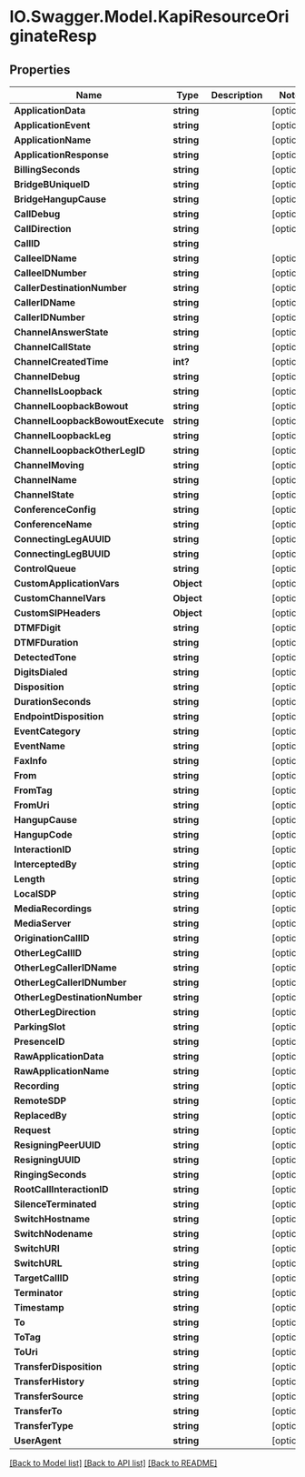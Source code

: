 # IO.Swagger.Model.KapiResourceOriginateResp
## Properties

Name | Type | Description | Notes
------------ | ------------- | ------------- | -------------
**ApplicationData** | **string** |  | [optional] 
**ApplicationEvent** | **string** |  | [optional] 
**ApplicationName** | **string** |  | [optional] 
**ApplicationResponse** | **string** |  | [optional] 
**BillingSeconds** | **string** |  | [optional] 
**BridgeBUniqueID** | **string** |  | [optional] 
**BridgeHangupCause** | **string** |  | [optional] 
**CallDebug** | **string** |  | [optional] 
**CallDirection** | **string** |  | [optional] 
**CallID** | **string** |  | 
**CalleeIDName** | **string** |  | [optional] 
**CalleeIDNumber** | **string** |  | [optional] 
**CallerDestinationNumber** | **string** |  | [optional] 
**CallerIDName** | **string** |  | [optional] 
**CallerIDNumber** | **string** |  | [optional] 
**ChannelAnswerState** | **string** |  | [optional] 
**ChannelCallState** | **string** |  | [optional] 
**ChannelCreatedTime** | **int?** |  | [optional] 
**ChannelDebug** | **string** |  | [optional] 
**ChannelIsLoopback** | **string** |  | [optional] 
**ChannelLoopbackBowout** | **string** |  | [optional] 
**ChannelLoopbackBowoutExecute** | **string** |  | [optional] 
**ChannelLoopbackLeg** | **string** |  | [optional] 
**ChannelLoopbackOtherLegID** | **string** |  | [optional] 
**ChannelMoving** | **string** |  | [optional] 
**ChannelName** | **string** |  | [optional] 
**ChannelState** | **string** |  | [optional] 
**ConferenceConfig** | **string** |  | [optional] 
**ConferenceName** | **string** |  | [optional] 
**ConnectingLegAUUID** | **string** |  | [optional] 
**ConnectingLegBUUID** | **string** |  | [optional] 
**ControlQueue** | **string** |  | [optional] 
**CustomApplicationVars** | **Object** |  | [optional] 
**CustomChannelVars** | **Object** |  | [optional] 
**CustomSIPHeaders** | **Object** |  | [optional] 
**DTMFDigit** | **string** |  | [optional] 
**DTMFDuration** | **string** |  | [optional] 
**DetectedTone** | **string** |  | [optional] 
**DigitsDialed** | **string** |  | [optional] 
**Disposition** | **string** |  | [optional] 
**DurationSeconds** | **string** |  | [optional] 
**EndpointDisposition** | **string** |  | [optional] 
**EventCategory** | **string** |  | [optional] 
**EventName** | **string** |  | [optional] 
**FaxInfo** | **string** |  | [optional] 
**From** | **string** |  | [optional] 
**FromTag** | **string** |  | [optional] 
**FromUri** | **string** |  | [optional] 
**HangupCause** | **string** |  | [optional] 
**HangupCode** | **string** |  | [optional] 
**InteractionID** | **string** |  | [optional] 
**InterceptedBy** | **string** |  | [optional] 
**Length** | **string** |  | [optional] 
**LocalSDP** | **string** |  | [optional] 
**MediaRecordings** | **string** |  | [optional] 
**MediaServer** | **string** |  | [optional] 
**OriginationCallID** | **string** |  | [optional] 
**OtherLegCallID** | **string** |  | [optional] 
**OtherLegCallerIDName** | **string** |  | [optional] 
**OtherLegCallerIDNumber** | **string** |  | [optional] 
**OtherLegDestinationNumber** | **string** |  | [optional] 
**OtherLegDirection** | **string** |  | [optional] 
**ParkingSlot** | **string** |  | [optional] 
**PresenceID** | **string** |  | [optional] 
**RawApplicationData** | **string** |  | [optional] 
**RawApplicationName** | **string** |  | [optional] 
**Recording** | **string** |  | [optional] 
**RemoteSDP** | **string** |  | [optional] 
**ReplacedBy** | **string** |  | [optional] 
**Request** | **string** |  | [optional] 
**ResigningPeerUUID** | **string** |  | [optional] 
**ResigningUUID** | **string** |  | [optional] 
**RingingSeconds** | **string** |  | [optional] 
**RootCallInteractionID** | **string** |  | [optional] 
**SilenceTerminated** | **string** |  | [optional] 
**SwitchHostname** | **string** |  | [optional] 
**SwitchNodename** | **string** |  | [optional] 
**SwitchURI** | **string** |  | [optional] 
**SwitchURL** | **string** |  | [optional] 
**TargetCallID** | **string** |  | [optional] 
**Terminator** | **string** |  | [optional] 
**Timestamp** | **string** |  | [optional] 
**To** | **string** |  | [optional] 
**ToTag** | **string** |  | [optional] 
**ToUri** | **string** |  | [optional] 
**TransferDisposition** | **string** |  | [optional] 
**TransferHistory** | **string** |  | [optional] 
**TransferSource** | **string** |  | [optional] 
**TransferTo** | **string** |  | [optional] 
**TransferType** | **string** |  | [optional] 
**UserAgent** | **string** |  | [optional] 

[[Back to Model list]](../README.md#documentation-for-models) [[Back to API list]](../README.md#documentation-for-api-endpoints) [[Back to README]](../README.md)


